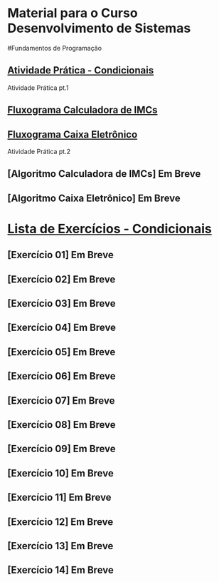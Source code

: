 # Material para o Curso Desenvolvimento de Sistemas

#Fundamentos de Programação

## [Atividade Prática - Condicionais](https://docs.google.com/presentation/d/1TkfwgcsNGeerctfWxV0DbTlnn8ujM0KY8OKwtzRSOeg/edit?usp=sharing)

Atividade Prática pt.1

## [Fluxograma Calculadora de IMCs](https://docs.google.com/presentation/d/1TkfwgcsNGeerctfWxV0DbTlnn8ujM0KY8OKwtzRSOeg/edit?usp=sharing)
## [Fluxograma Caixa Eletrônico](https://docs.google.com/document/d/1cvaQ5LMnclyIWeka_fNDWIJvEYUQM8NaEPeOaLq9Z1w/edit?usp=sharing)

Atividade Prática pt.2

## [Algoritmo Calculadora de IMCs] Em Breve
## [Algoritmo Caixa Eletrônico] Em Breve

# [Lista de Exercícios - Condicionais](https://docs.google.com/presentation/d/1TkfwgcsNGeerctfWxV0DbTlnn8ujM0KY8OKwtzRSOeg/edit?usp=sharing)

## [Exercício 01] Em Breve
## [Exercício 02] Em Breve
## [Exercício 03] Em Breve
## [Exercício 04] Em Breve
## [Exercício 05] Em Breve
## [Exercício 06] Em Breve
## [Exercício 07] Em Breve
## [Exercício 08] Em Breve
## [Exercício 09] Em Breve
## [Exercício 10] Em Breve
## [Exercício 11] Em Breve
## [Exercício 12] Em Breve
## [Exercício 13] Em Breve
## [Exercício 14] Em Breve



